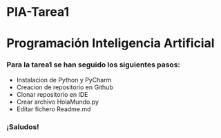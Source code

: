 # PIA-Tarea1
<!DOCTYPE html>
<html>
<head>
</head>

<body>
<h1>Programación Inteligencia Artificial</h1>
<h3>Para la tarea1 se han seguido los siguientes pasos:</h3>
<ul>
 <li>Instalacion de Python y PyCharm</li>
 <li>Creacion de repositorio en Github</li>
 <li>Clonar repositorio en IDE</li>
 <li>Crear archivo HolaMundo.py</li>
 <li>Editar fichero Readme.md</li>
</ul>

<h3>¡Saludos!</h3>
</body>

</html>
